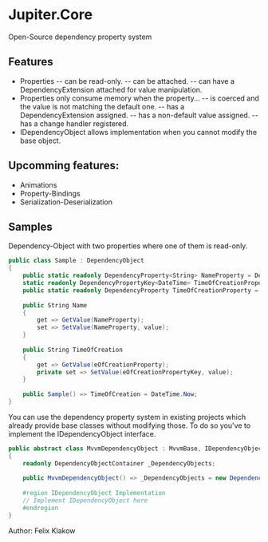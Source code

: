 # Jupiter.Core
Open-Source dependency property system

## Features
- Properties
-- can be read-only.
-- can be attached.
-- can have a DependencyExtension attached for value manipulation.
- Properties only consume memory when the property...
-- is coerced and the value is not matching the default one.
-- has a DependencyExtension assigned.
-- has a non-default value assigned.
-- has a change handler registered.
- IDependencyObject allows implementation when you cannot modify the base object.

## Upcomming features:

- Animations
- Property-Bindings
- Serialization-Deserialization

## Samples

Dependency-Object with two properties where one of them is read-only.

```C#
public class Sample : DependencyObject
{
    public static readonly DependencyProperty<String> NameProperty = DependencyProperty.Create<Sample, String>(p => p.Name);
    static readonly DependencyPropertyKey<DateTime> TimeOfCreationPropertyKey =  DependencyProperty.CreateReadonly<Sample, DateTime>(p => p.TimeOfCreation);
    public static readonly DependencyProperty TimeOfCreationProperty = TimeOfCreationPropertyKey.Property;
    
    public String Name
    {
        get => GetValue(NameProperty);
        set => SetValue(NameProperty, value);
    }
    
    public String TimeOfCreation
    {
        get => GetValue(eOfCreationProperty);
        private set => SetValue(eOfCreationPropertyKey, value);
    }
    
    public Sample() => TimeOfCreation = DateTime.Now;
}
```


You can use the dependency property system in existing projects which already provide base classes without modifying those. To do so you've to implement the IDependencyObject interface.

```C#
public abstract class MvvmDependencyObject : MvvmBase, IDependencyObject
{
    readonly DependencyObjectContainer _DependencyObjects;
    
    public MvvmDependencyObject() => _DependencyObjects = new DependencyObjectContainer(this);
    
    #region IDependencyObject Implementation
    // Implement IDependencyObject here
    #endregion
}
```

Author:
Felix Klakow
